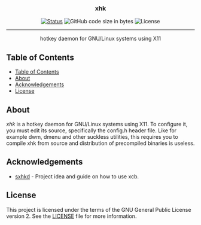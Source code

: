 <!-- <p align="center">
  <a href="" rel="noopener">
 <img width=200px height=200px src="https://i.imgur.com/6wj0hh6.jpg" alt="Project logo"></a>
</p> -->

<h3 align="center">xhk</h3>

<div align="center">

[![Status](https://img.shields.io/badge/status-development-orange?style=flat-square)]()
![GitHub code size in bytes](https://img.shields.io/github/languages/code-size/lianstuder/xhk?style=flat-square)
![License](https://img.shields.io/github/license/lianstuder/xhk?style=flat-square)

</div>

---

<p align="center"> hotkey daemon for GNU/Linux systems using X11
    <br> 
</p>

## Table of Contents

- [Table of Contents](#table-of-contents)
- [About](#about)
- [Acknowledgements](#acknowledgements)
- [License](#license)

## About

*xhk* is a hotkey daemon for GNU/Linux systems using X11. To configure it, you must edit its source, specifically the config.h header file. Like for example dwm, dmenu and other suckless utilities, this requires you to compile xhk from source and distribution of precompiled binaries is useless.

## Acknowledgements

- [sxhkd](https://github.com/baskerville/sxhkd) - Project idea and guide on how to use xcb.

## License

This project is licensed under the terms of the GNU General Public License version 2. See the [LICENSE](https://github.com/lianstuder/xhk/blob/master/LICENSE) file for more information.
